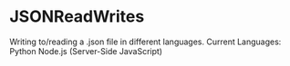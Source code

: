 # JSONReadWrites
Writing to/reading a .json file in different languages.
Current Languages:
Python
Node.js (Server-Side JavaScript)
